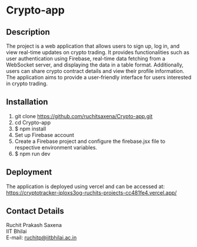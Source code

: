 # Crypto-app

## Description

The project is a web application that allows users to sign up, log in, and view real-time updates on crypto trading. It provides functionalities such as user authentication using Firebase, real-time data fetching from a WebSocket server, and displaying the data in a table format. Additionally, users can share crypto contract details and view their profile information. The application aims to provide a user-friendly interface for users interested in crypto trading.


## Installation

1. git clone https://github.com/ruchitsaxena/Crypto-app.git
2. cd Crypto-app
3. $ npm install
4. Set up Firebase account
5. Create a Firebase project and configure the firebase.jsx file to respective environment variables.
6. $ npm run dev

## Deployment
The application is deployed using vercel and can be accessed at:
https://cryptotracker-jploxs3og-ruchits-projects-cc481fe4.vercel.app/

## Contact  Details
Ruchit Prakash Saxena<br>
IIT Bhilai<br>
E-mail: ruchitp@iitbhilai.ac.in
